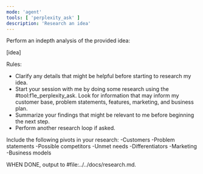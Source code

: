 ```yaml
---
mode: 'agent'
tools: [ 'perplexity_ask' ]
description: 'Research an idea'
---
```


Perform an indepth analysis of the provided idea:

[idea]

Rules:
- Clarify any details that might be helpful before starting to research my idea.
- Start your session with me by doing some research using the #tool:f1e_perplexity_ask. Look for information that may inform my customer base, problem statements, features, marketing, and business plan.
- Summarize your findings that might be relevant to me before beginning the next step.
- Perform another research loop if asked.

Include the following pivots in your research:
-Customers
-Problem statements
-Possible competitors
-Unmet needs
-Differentiators
-Marketing
-Business models

WHEN DONE, output to #file:../../docs/research.md.